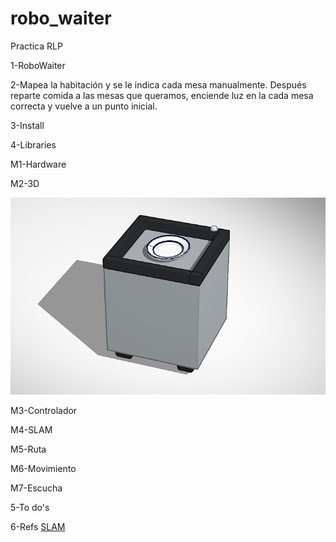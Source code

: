 # robo_waiter
Practica RLP 

1-RoboWaiter

2-Mapea la habitación y se le indica cada mesa manualmente. Después reparte comida a las mesas que queramos, enciende luz en la cada mesa correcta y vuelve a un punto inicial.

3-Install

4-Libraries

M1-Hardware

M2-3D

![Modelo 3D](https://github.com/45Hack45/robo_waiter/blob/main/robot3Dbasic.png)

M3-Controlador

M4-SLAM

M5-Ruta

M6-Movimiento

M7-Escucha
  
5-To do's

6-Refs
  [SLAM](https://github.com/uoip/stereo_ptam)
